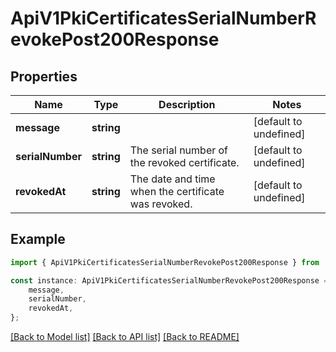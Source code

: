 # ApiV1PkiCertificatesSerialNumberRevokePost200Response


## Properties

Name | Type | Description | Notes
------------ | ------------- | ------------- | -------------
**message** | **string** |  | [default to undefined]
**serialNumber** | **string** | The serial number of the revoked certificate. | [default to undefined]
**revokedAt** | **string** | The date and time when the certificate was revoked. | [default to undefined]

## Example

```typescript
import { ApiV1PkiCertificatesSerialNumberRevokePost200Response } from './api';

const instance: ApiV1PkiCertificatesSerialNumberRevokePost200Response = {
    message,
    serialNumber,
    revokedAt,
};
```

[[Back to Model list]](../README.md#documentation-for-models) [[Back to API list]](../README.md#documentation-for-api-endpoints) [[Back to README]](../README.md)
